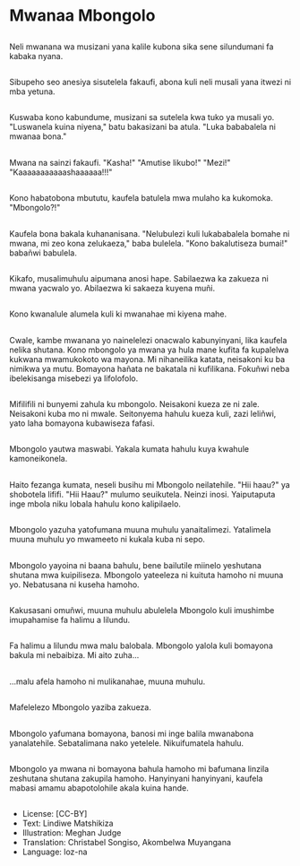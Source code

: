 # Mwanaa Mbongolo

##
Neli mwanana wa musizani yana kalile kubona sika sene silundumani fa kabaka nyana.

##
Sibupeho seo anesiya sisutelela fakaufi, abona kuli neli musali yana itwezi ni mba yetuna.

##
Kuswaba kono kabundume, musizani sa sutelela kwa tuko ya musali yo. "Luswanela kuina niyena," batu bakasizani ba atula. "Luka bababalela ni mwanaa bona."

##
Mwana na sainzi fakaufi. "Kasha!" "Amutise likubo!" "Mezi!" "Kaaaaaaaaaaashaaaaaa!!!"

##
Kono habatobona mbututu, kaufela batulela mwa mulaho ka kukomoka. "Mbongolo?!"

##
Kaufela bona bakala kuhananisana. "Nelubulezi kuli lukababalela bomahe ni mwana, mi zeo kona zelukaeza," baba bulelela. "Kono bakalutiseza bumai!" babañwi babulela.

##
Kikafo, musalimuhulu aipumana anosi hape. Sabilaezwa ka zakueza ni mwana yacwalo yo. Abilaezwa ki sakaeza kuyena muñi.

##
Kono kwanalule alumela kuli ki mwanahae mi kiyena mahe.

##
Cwale, kambe mwanana yo nainelelezi onacwalo kabunyinyani, lika kaufela nelika shutana. Kono mbongolo ya mwana ya hula mane kufita fa kupalelwa kukwana mwamukokoto wa mayona. Mi nihaneilika katata, neisakoni ku ba nimikwa ya mutu. Bomayona hañata ne bakatala ni kufilikana. Fokuñwi neba ibelekisanga misebezi ya lifolofolo.

##
Mifilifili ni bunyemi zahula ku mbongolo. Neisakoni kueza ze ni zale. Neisakoni kuba mo ni mwale. Seitonyema hahulu kueza kuli, zazi leliñwi, yato laha bomayona kubawiseza fafasi.

##
Mbongolo yautwa maswabi. Yakala kumata hahulu kuya kwahule kamoneikonela.

##
Haito fezanga kumata, neseli busihu mi Mbongolo neilatehile. "Hii haau?" ya shobotela lififi. "Hii Haau?" mulumo seuikutela. Neinzi inosi. Yaiputaputa inge mbola niku lobala hahulu kono kalipilaelo.

##
Mbongolo yazuha yatofumana muuna muhulu yanaitalimezi. Yatalimela muuna muhulu yo mwameeto ni kukala kuba ni sepo.

##
Mbongolo yayoina ni baana bahulu, bene bailutile miinelo yeshutana shutana mwa kuipiliseza. Mbongolo yateeleza ni kuituta hamoho ni muuna yo. Nebatusana ni kuseha hamoho.

##
Kakusasani omuñwi, muuna muhulu abulelela Mbongolo kuli imushimbe imupahamise fa halimu a lilundu.

##
Fa halimu a lilundu mwa malu balobala. Mbongolo yalola kuli bomayona bakula mi nebaibiza. Mi aito zuha...

##
...malu afela hamoho ni mulikanahae, muuna muhulu.

##
Mafelelezo Mbongolo yaziba zakueza.

##
Mbongolo yafumana bomayona, banosi mi inge balila mwanabona yanalatehile. Sebatalimana nako yetelele. Nikuifumatela hahulu.

##
Mbongolo ya mwana ni bomayona bahula hamoho mi bafumana linzila zeshutana shutana zakupila hamoho. Hanyinyani hanyinyani, kaufela mabasi amamu abapotolohile akala kuina hande.

##
* License: [CC-BY]
* Text: Lindiwe Matshikiza
* Illustration: Meghan Judge
* Translation: Christabel Songiso, Akombelwa Muyangana
* Language: loz-na
